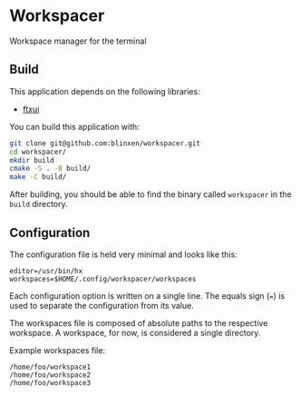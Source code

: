 Workspacer
==========

Workspace manager for the terminal

Build
-----

This application depends on the following libraries:

* [ftxui](https://github.com/ArthurSonzogni/FTXUI)

You can build this application with:

```bash
git clone git@github.com:blinxen/workspacer.git
cd workspacer/
mkdir build
cmake -S . -B build/
make -C build/
```

After building, you should be able to find the binary called `workspacer` in
the `build` directory.

Configuration
-------------

The configuration file is held very minimal and looks like this:

```
editor=/usr/bin/hx
workspaces=$HOME/.config/workspacer/workspaces
```

Each configuration option is written on a single line.
The equals sign (`=`) is used to separate the configuration from its value.

The workspaces file is composed of absolute paths to the respective workspace.
A workspace, for now, is considered a single directory.

Example workspaces file:

```
/home/foo/workspace1
/home/foo/workspace2
/home/foo/workspace3
```
